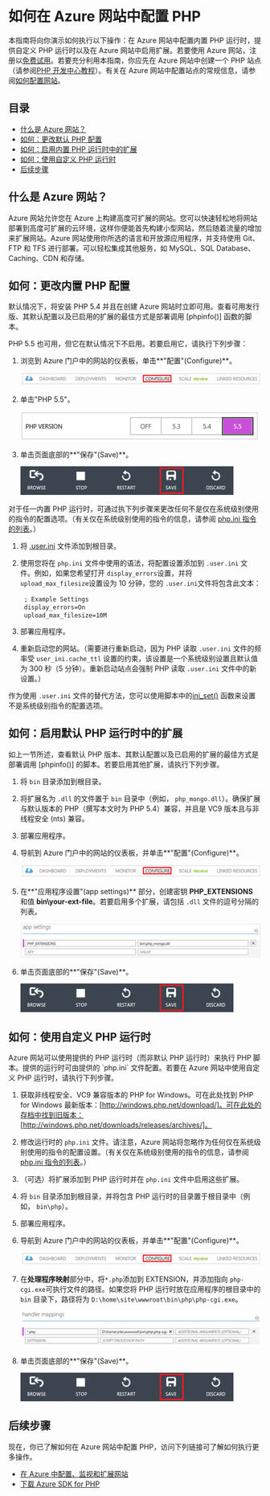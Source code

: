 <properties title="如何在 Azure 网站中配置 PHP" pageTitle="如何在 Azure 网站中配置 PHP" metaKeywords="Azure, Azure Websites, configuration, PHP" description="了解如何配置默认 PHP 安装或在 Azure 网站中添加自定义的 PHP 安装。" services=" Websites" documentationCenter="PHP" authors="" />

# 如何在 Azure 网站中配置 PHP

本指南将向你演示如何执行以下操作：在 Azure 网站中配置内置 PHP 运行时，提供自定义 PHP 运行时以及在 Azure 网站中启用扩展。若要使用 Azure 网站，注册以[免费试用]。若要充分利用本指南，你应先在 Azure 网站中创建一个 PHP 站点（请参阅[PHP 开发中心教程]）。有关在 Azure 网站中配置站点的常规信息，请参阅[如何配置网站]。

## 目录

* [什么是 Azure 网站？](#WhatIs)
* [如何：更改默认 PHP 配置](#ChangeBuiltInPHP)
* [如何：启用内置 PHP 运行时中的扩展](#EnableExtDefaultPHP)
* [如何：使用自定义 PHP 运行时](#UseCustomPHP)
* [后续步骤](#NextSteps)

<h2><a name="WhatIs"></a>什么是 Azure 网站？</h2>
Azure 网站允许您在 Azure 上构建高度可扩展的网站。您可以快速轻松地将网站部署到高度可扩展的云环境，这样你便能首先构建小型网站，然后随着流量的增加来扩展网站。Azure 网站使用你所选的语言和开放源应用程序，并支持使用 Git、FTP 和 TFS 进行部署。可以轻松集成其他服务，如 MySQL、SQL Database、Caching、CDN 和存储。

<h2><a name="ChangeBuiltInPHP"></a>如何：更改内置 PHP 配置</h2>
默认情况下，将安装 PHP 5.4 并且在创建 Azure 网站时立即可用。查看可用发行版、其默认配置以及已启用的扩展的最佳方式是部署调用 [phpinfo()] 函数的脚本。

PHP 5.5 也可用，但它在默认情况下不启用。若要启用它，请执行下列步骤：

1. 浏览到 Azure 门户中的网站的仪表板，单击**"配置"(Configure)**。

	![Configure tab on Websites dashboard][configure]

1. 单击"PHP 5.5"。

	![Select PHP version][select-php-version]

1. 单击页面底部的**"保存"(Save)**。

	![Save configuration settings][save-button]

对于任一内置 PHP 运行时，可通过执下列步骤来更改任何不是仅在系统级别使用的指令的配置选项。（有关仅在系统级别使用的指令的信息，请参阅 [php.ini 指令的列表]。）

1. 将 [.user.ini] 文件添加到根目录。
1. 使用您将在 `php.ini` 文件中使用的语法，将配置设置添加到 `.user.ini` 文件。例如，如果您希望打开 `display_errors`设置，并将 `upload_max_filesize`设置设为 10 分钟，您的 `.user.ini`文件将包含此文本：

		; Example Settings
		display_errors=On
		upload_max_filesize=10M

1. 部署应用程序。
1. 重新启动您的网站。（需要进行重新启动，因为 PHP 读取 `.user.ini` 文件的频率受 `user_ini.cache_ttl` 设置的约束，该设置是一个系统级别设置且默认值为 300 秒（5 分钟）。重新启动站点会强制 PHP 读取 `.user.ini` 文件中的新设置。）

作为使用 `.user.ini` 文件的替代方法，您可以使用脚本中的[ini_set()] 函数来设置不是系统级别指令的配置选项。

<h2><a name="EnableExtDefaultPHP"></a>如何：启用默认 PHP 运行时中的扩展</h2>
如上一节所述，查看默认 PHP 版本、其默认配置以及已启用的扩展的最佳方式是部署调用 [phpinfo()] 的脚本。若要启用其他扩展，请执行下列步骤。

1. 将 `bin` 目录添加到根目录。
1. 将扩展名为 `.dll` 的文件置于 `bin` 目录中（例如， `php_mongo.dll`）。确保扩展与默认版本的 PHP（撰写本文时为 PHP 5.4）兼容，并且是 VC9 版本且与非线程安全 (nts) 兼容。
1. 部署应用程序。
1. 导航到 Azure 门户中的网站的仪表板，并单击**"配置"(Configure)**。

	![Configure tab on Websites dashboard][configure]

1. 在**"应用程序设置"(app settings)** 部分，创建密钥 **PHP_EXTENSIONS** 和值 **bin\your-ext-file**。若要启用多个扩展，请包括 `.dll` 文件的逗号分隔的列表。

	![Enable extension in app settings][app-settings]

1. 单击页面底部的**"保存"(Save)**。

	![Save configuration settings][save-button]

<h2><a name="UseCustomPHP"></a>如何：使用自定义 PHP 运行时</h2>
Azure 网站可以使用提供的 PHP 运行时（而非默认 PHP 运行时）来执行 PHP 脚本。提供的运行时可由提供的 `php.ini` 文件配置。若要在 Azure 网站中使用自定义 PHP 运行时，请执行下列步骤。

1. 获取非线程安全、VC9 兼容版本的 PHP for Windows。可在此处找到 PHP for Windows 最新版本：[http://windows.php.net/download/]。可在此处的存档中找到旧版本：[http://windows.php.net/downloads/releases/archives/]。
1. 修改运行时的 `php.ini` 文件。请注意，Azure 网站将忽略作为任何仅在系统级别使用的指令的配置设置。（有关仅在系统级别使用的指令的信息，请参阅 [php.ini 指令的列表]。）
1. （可选）将扩展添加到 PHP 运行时并在 `php.ini` 文件中启用这些扩展。
1. 将 `bin` 目录添加到根目录，并将包含 PHP 运行时的目录置于根目录中（例如， `bin\php`）。
1. 部署应用程序。
1. 导航到 Azure 门户中的网站的仪表板，并单击**"配置"(Configure)**。

	![Configure tab on Websites dashboard][configure]

1. 在**处理程序映射**部分中，将`*.php`添加到 EXTENSION，并添加指向 `php-cgi.exe`可执行文件的路径。如果您将 PHP 运行时放在应用程序的根目录中的 `bin` 目录下，路径将为 `D:\home\site\wwwroot\bin\php\php-cgi.exe`。

	![Specify handler in hander mappings][handler-mappings]

1. 单击页面底部的**"保存"(Save)**。

	![Save configuration settings][save-button]

<h2><a name="NextSteps"></a>后续步骤</h2>
现在，你已了解如何在 Azure 网站中配置 PHP，访问下列链接可了解如何执行更多操作。

- [在 Azure 中配置、监视和扩展网站]
- [下载 Azure SDK for PHP]


[免费试用]: /zh-cn/pricing/1rmb-trial/
[PHP 开发中心教程]: /zh-cn/develop/php/
[如何配置网站]: /zh-cn/documentation/articles/web-sites-configure/
[phpinfo()]: http://php.net/manual/en/function.phpinfo.php
[select-php-version]: ./media/web-sites-php-configure/select-php-version.png
[Php.ini 指令的列表]: http://www.php.net/manual/en/ini.list.php
[.user.ini]: http://www.php.net/manual/en/configuration.file.per-user.php
[ini_set()]: http://www.php.net/manual/en/function.ini-set.php
[configure]: ./media/web-sites-php-configure/configure.png
[app-settings]: ./media/web-sites-php-configure/app-settings.png
[save-button]: ./media/web-sites-php-configure/save-button.png
[http://windows.php.net/download/]: http://windows.php.net/download/
[http://windows.php.net/downloads/releases/archives/]: http://windows.php.net/downloads/releases/archives/
[handler-mappings]: ./media/web-sites-php-configure/handler-mappings.png
[在 Azure 中配置、监视和扩展网站]: /zh-cn/documentation/services/web-sites
[下载 Azure SDK for PHP]: /zh-cn/downloads/?sdk=php
